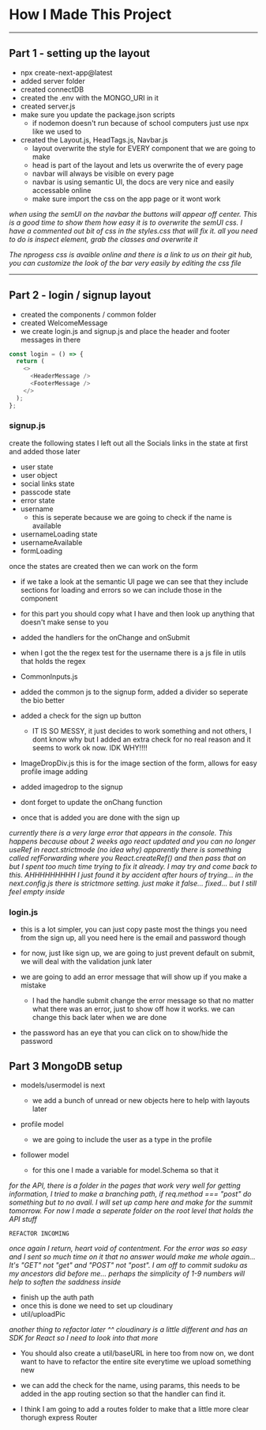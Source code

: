 # How I Made This Project

---

## Part 1 - setting up the layout

- npx create-next-app@latest
- added server folder
- created connectDB
- created the .env with the MONGO_URI in it
- created server.js
- make sure you update the package.json scripts
  - if nodemon doesn't run because of school computers just use npx like we used to
- created the Layout.js, HeadTags.js, Navbar.js
  - layout overwrite the style for EVERY component that we are going to make
  - head is part of the layout and lets us overwrite the <head> of every page
  - navbar will always be visible on every page
  - navbar is using semantic UI, the docs are very nice and easily accessable online
  - make sure import the css on the app page or it wont work

_when using the semUI on the navbar the buttons will appear off center. This is a good time to show them how easy it is to overwrite the semUI css. I have a commented out bit of css in the styles.css that will fix it. all you need to do is inspect element, grab the classes and overwrite it_

_The nprogess css is avaible online and there is a link to us on their git hub, you can customize the look of the bar very easily by editing the css file_

---

## Part 2 - login / signup layout

- created the components / common folder
- created WelcomeMessage
- we create login.js and signup.js and place the header and footer messages in there

```javascript
const login = () => {
  return (
    <>
      <HeaderMessage />
      <FooterMessage />
    </>
  );
};
```

### signup.js

create the following states I left out all the Socials links in the state at first and added those later

- user state
- user object
- social links state
- passcode state
- error state
- username
  - this is seperate because we are going to check if the name is available
- usernameLoading state
- usernameAvailable
- formLoading

once the states are created then we can work on the form

- if we take a look at the semantic UI page we can see that they include sections for loading and errors so we can include those in the component
- for this part you should copy what I have and then look up anything that doesn't make sense to you

- added the handlers for the onChange and onSubmit
- when I got the the regex test for the username there is a js file in utils that holds the regex

- CommonInputs.js
- added the common js to the signup form, added a divider so seperate the bio better
- added a check for the sign up button

  - IT IS SO MESSY, it just decides to work something and not others, I dont know why but I added an extra check for no real reason and it seems to work ok now. IDK WHY!!!!

- ImageDropDiv.js this is for the image section of the form, allows for easy profile image adding
- added imagedrop to the signup
- dont forget to update the onChang function
- once that is added you are done with the sign up

_currently there is a very large error that appears in the console. This happens because about 2 weeks ago react updated and you can no longer useRef in react.strictmode (no idea why) apparently there is something called refForwarding where you React.createRef() and then pass that on but I spent too much time trying to fix it already. I may try and come back to this. AHHHHHHHHH I just found it by accident after hours of trying... in the next.config.js there is strictmore setting. just make it false... fixed... but I still feel empty inside_

### login.js

- this is a lot simpler, you can just copy paste most the things you need from the sign up, all you need here is the email and password though
- for now, just like sign up, we are going to just prevent default on submit, we will deal with the validation junk later

- we are going to add an error message that will show up if you make a mistake
  - I had the handle submit change the error message so that no matter what there was an error, just to show off how it works. we can change this back later when we are done
- the password has an eye that you can click on to show/hide the password

## Part 3 MongoDB setup

- models/usermodel is next
  - we add a bunch of unread or new objects here to help with layouts later
- profile model
  - we are going to include the user as a type in the profile
- follower model

  - for this one I made a variable for model.Schema so that it

_for the API, there is a folder in the pages that work very well for getting information, I tried to make a branching path, if req.method === "post" do something but to no avail. I will set up camp here and make for the summit tomorrow. For now I made a seperate folder on the root level that holds the API stuff_

`REFACTOR INCOMING`

_once again I return, heart void of contentment. For the error was so easy and I sent so much time on it that no answer would make me whole again... It's "GET" not "get" and "POST" not "post". I am off to commit sudoku as my ancestors did before me... perhaps the simplicity of 1-9 numbers will help to soften the saddness inside_

- finish up the auth path
- once this is done we need to set up cloudinary
- util/uploadPic

_another thing to refactor later ^^ cloudinary is a little different and has an SDK for React so I need to look into that more_

- You should also create a util/baseURL in here too from now on, we dont want to have to refactor the entire site everytime we upload something new

- we can add the check for the name, using params, this needs to be added in the app routing section so that the handler can find it.
- I think I am going to add a routes folder to make that a little more clear thorugh express Router
